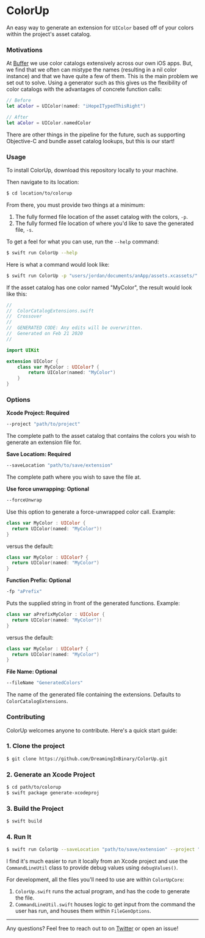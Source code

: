 # ColorUp
An easy way to generate an extension for `UIColor` based off of your colors within the project's asset catalog.

### Motivations
At [Buffer](https://www.buffer.com) we use color catalogs extensively across our own iOS apps. But, we find that we often can mistype the names (resulting in a nil color instance) and that we have quite a few of them. This is the main problem we set out to solve. Using a generator such as this gives us the flexibility of color catalogs with the advantages of concrete function calls:

```swift
// Before
let aColor = UIColor(named: "iHopeITypedThisRight")

// After
let aColor = UIColor.namedColor
```

There are other things in the pipeline for the future, such as supporting Objective-C and bundle asset catalog lookups, but this is our start!

### Usage
To install ColorUp, download this repository locally to your machine.

Then navigate to its location:
```bash
$ cd location/to/colorup
```
From there, you must provide two things at a minimum:

1. The fully formed file location of the asset catalog with the colors, `-p`.
2. The fully formed file location of where you'd like to save the generated file, `-s`.

To get a feel for what you can use, run the `--help` command:
```bash
$ swift run ColorUp --help
```

Here is what a command would look like:
```bash
$ swift run ColorUp -p "users/jordan/documents/anApp/assets.xcassets/" -s "users/jordan/documents/anApp/extensions/"
```

If the asset catalog has one color named "MyColor", the result would look like this:
```swift
//
//  ColorCatalogExtensions.swift
//  Crossover
//
//  GENERATED CODE: Any edits will be overwritten.
//  Generated on Feb 21 2020
//

import UIKit

extension UIColor {    
    class var MyColor : UIColor? {
        return UIColor(named: "MyColor")
    }
}
```
### Options

**Xcode Project: Required**
```bash
--project "path/to/project"
```
The complete path to the asset catalog that contains the colors you wish to generate an extension file for.

**Save Locatiom: Required**
```bash
--saveLocation "path/to/save/extension"
```
The complete path where you wish to save the file at.

**Use force unwrapping: Optional**
```bash
--forceUnwrap
```
Use this option to generate a force-unwrapped color call.
Example:
```swift
class var MyColor : UIColor {
  return UIColor(named: "MyColor")!
}
```
versus the default:
```swift
class var MyColor : UIColor? {
  return UIColor(named: "MyColor")
}
```

**Function Prefix: Optional**
```bash
-fp "aPrefix"
```
Puts the supplied string in front of the generated functions. 
Example:
```swift
class var aPrefixMyColor : UIColor {
  return UIColor(named: "MyColor")!
}
```
versus the default:
```swift
class var MyColor : UIColor? {
  return UIColor(named: "MyColor")
}
```

**File Name: Optional**
```bash
--fileName "GeneratedColors"
```
The name of the generated file containing the extensions. Defaults to `ColorCatalogExtensions`. 

### Contributing
ColorUp welcomes anyone to contribute. Here's a quick start guide:

### 1. Clone the project
```bash
$ git clone https://github.com/DreamingInBinary/ColorUp.git
```

### 2. Generate an Xcode Project
```bash
$ cd path/to/colorup
$ swift package generate-xcodeproj
```

### 3. Build the Project
```bash
$ swift build 
```

### 4. Run It
```bash
$ swift run ColorUp --saveLocation "path/to/save/extension" --project "path/to/project"
```

I find it's much easier to run it locally from an Xcode project and use the `CommandLineUtil` class to provide debug values using `debugValues()`.

For development, all the files you'll need to use are within `ColorUpCore`:
1. `ColorUp.swift` runs the actual program, and has the code to generate the file.
2. `CommandLineUtil.swift` houses logic to get input from the command the user has run, and houses them within `FileGenOptions`.

<hr />

Any questions? Feel free to reach out to on [Twitter](https://www.twitter.com/jordanmorgan10) or open an issue!

